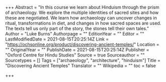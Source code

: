 +++
Abstract = "In this course we learn about Hinduism through the prism of archaeology. We explore the multiple identities of sacred sites and how these are negotiated. We learn how archaeology can uncover changes in ritual, transformations in diet, and changes in how sacred spaces are used. The texts tell us only part of the story, the stones tell their own tales."
Author = "Luke Burns"
Authorpage = ""
EditionYear = ""
Editor = ""
LastModifiedDate = 2021-08-15T20:25:14Z
Link = "https://ochsonline.org/product/discovering-ancient-temples/"
Location = ""
OriginalYear = ""
PublishDate = 2021-08-15T20:25:14Z
Publisher = "Oxford Centre for Hindu Studies"
Source = true
Sourceauthor = ""
Sourcetypes = []
Tags = ["archaeology", "architecture", "hinduism"]
Title = "Discovering Ancient Temples"
Translator = ""
Wikipedia = ""
toc = false

+++
